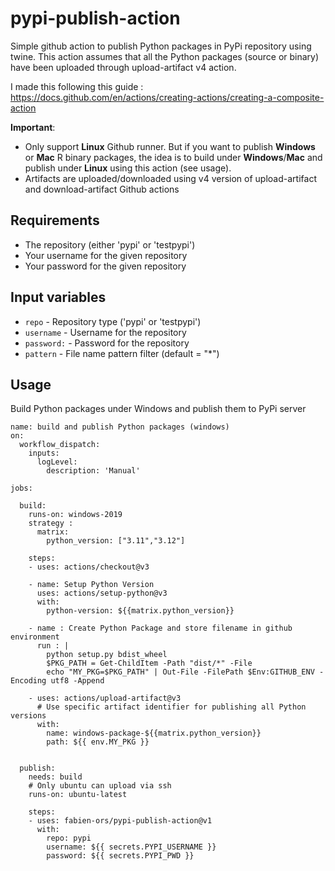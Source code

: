 # pypi-publish-action
Simple github action to publish Python packages in PyPi repository using twine. This action assumes that all the Python packages (source or binary) have been uploaded through upload-artifact v4 action.

I made this following this guide :
https://docs.github.com/en/actions/creating-actions/creating-a-composite-action

**Important**:
- Only support **Linux** Github runner. But if you want to publish **Windows** or **Mac** R binary packages, the idea is to build under **Windows**/**Mac** and publish under **Linux** using this action (see usage).
- Artifacts are uploaded/downloaded using v4 version of upload-artifact and download-artifact Github actions

## Requirements
- The repository (either 'pypi' or 'testpypi')
- Your username for the given repository
- Your password for the given repository

## Input variables
* ```repo``` - Repository type ('pypi' or 'testpypi')
* ```username``` - Username for the repository
* ```password:``` - Password for the repository
* ```pattern``` - File name pattern filter (default = "*")

## Usage
Build Python packages under Windows and publish them to PyPi server


    name: build and publish Python packages (windows)
    on:
      workflow_dispatch:
        inputs:
          logLevel:
            description: 'Manual'
   
    jobs:
      
      build:
        runs-on: windows-2019
        strategy :
          matrix:
            python_version: ["3.11","3.12"]
            
        steps:
        - uses: actions/checkout@v3
    
        - name: Setup Python Version
          uses: actions/setup-python@v3
          with:
            python-version: ${{matrix.python_version}}
            
        - name : Create Python Package and store filename in github environment
          run : |
            python setup.py bdist_wheel
            $PKG_PATH = Get-ChildItem -Path "dist/*" -File
            echo "MY_PKG=$PKG_PATH" | Out-File -FilePath $Env:GITHUB_ENV -Encoding utf8 -Append
    
        - uses: actions/upload-artifact@v3
          # Use specific artifact identifier for publishing all Python versions
          with:
            name: windows-package-${{matrix.python_version}}
            path: ${{ env.MY_PKG }}
            
        
      publish:
        needs: build
        # Only ubuntu can upload via ssh
        runs-on: ubuntu-latest
        
        steps:
        - uses: fabien-ors/pypi-publish-action@v1
          with:
            repo: pypi
            username: ${{ secrets.PYPI_USERNAME }}
            password: ${{ secrets.PYPI_PWD }}


